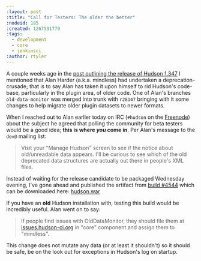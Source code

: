 ```yaml
---
:layout: post
:title: "Call for Testers: The older the better"
:nodeid: 185
:created: 1267591779
:tags:
  - development
  - core
  - jenkinsci
:author: rtyler
---
```


A couple weeks ago in the [post outlining the release of Hudson 1.347](http://blog.hudson-ci.org/content/hudson-1347-released) I mentioned that Alan Harder (a.k.a. mindless) had undertaken a deprecation-crusade; that is to say Alan has taken it upon himself to rid Hudson's code-base, particularly in the plugin area, of older code. One of Alan's branches `old-data-monitor` was merged into trunk with `r28147` bringing with it some changes to help migrate older plugin datasets to newer formats.

When I reached out to Alan earlier today on IRC (`#hudson` on the <a id="aptureLink_C8savgu6dL" href="http://en.wikipedia.org/wiki/Freenode">Freenode</a>) about the subject he agreed that polling the community for beta testers would be a good idea; **this is where _you_ come in**. Per Alan's message to the `dev@` mailing list:

> Visit your "Manage Hudson" screen to see if the notice about old/unreadable data appears. I'll be curious to see which of the old deprecated data structures are actually out there in people's XML files.

Instead of waiting for the release candidate to be packaged Wednesday evening, I've gone ahead and published the artifact from [build #4544](http://hudson.glassfish.org/view/Hudson/job/hudson-trunk/4544) which can be downloaded here: [hudson.war](http://agentdero.cachefly.net/continuousblog/hudson_build4544.war)

If you have an **old** Hudson installation with, testing this build would be incredibly useful. Alan went on to say:

> If people find issues with OldDataMonitor, they should file them at [issues.hudson-ci.org](http://issues.hudson-ci.org) in "core" component and assign them to "mindless".

This change does not mutate any data (or at least it shouldn't) so it should be safe, be on the look out for exceptions in Hudson's log on startup.
